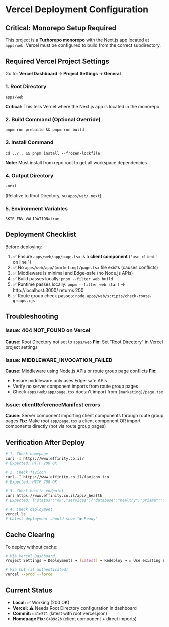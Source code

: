 # Vercel Deployment Configuration

## Critical: Monorepo Setup Required

This project is a **Turborepo monorepo** with the Next.js app located at `apps/web`.
Vercel must be configured to build from the correct subdirectory.

## Required Vercel Project Settings

Go to: **Vercel Dashboard → Project Settings → General**

### 1. Root Directory
```
apps/web
```
**Critical:** This tells Vercel where the Next.js app is located in the monorepo.

### 2. Build Command (Optional Override)
```
pnpm run prebuild && pnpm run build
```

### 3. Install Command
```
cd ../.. && pnpm install --frozen-lockfile
```
**Note:** Must install from repo root to get all workspace dependencies.

### 4. Output Directory
```
.next
```
(Relative to Root Directory, so `apps/web/.next`)

### 5. Environment Variables
```
SKIP_ENV_VALIDATION=true
```

## Deployment Checklist

Before deploying:

1. ✅ Ensure `apps/web/app/page.tsx` is a **client component** (`'use client'` on line 1)
2. ✅ No `apps/web/app/(marketing)/page.tsx` file exists (causes conflicts)
3. ✅ Middleware is minimal and Edge-safe (no Node.js APIs)
4. ✅ Build passes locally: `pnpm --filter web build`
5. ✅ Runtime passes locally: `pnpm --filter web start` → http://localhost:3000/ returns 200
6. ✅ Route group check passes: `node apps/web/scripts/check-route-groups.cjs`

## Troubleshooting

### Issue: 404 NOT_FOUND on Vercel
**Cause:** Root Directory not set to `apps/web`
**Fix:** Set "Root Directory" in Vercel project settings

### Issue: MIDDLEWARE_INVOCATION_FAILED
**Cause:** Middleware using Node.js APIs or route group page conflicts
**Fix:**
- Ensure middleware only uses Edge-safe APIs
- Verify no server component imports from route group pages
- Check `apps/web/app/page.tsx` doesn't import from `(marketing)/page.tsx`

### Issue: clientReferenceManifest errors
**Cause:** Server component importing client components through route group pages
**Fix:** Make root `app/page.tsx` a client component OR import components directly (not via route group pages)

## Verification After Deploy

```bash
# 1. Check homepage
curl -I https://www.effinity.co.il/
# Expected: HTTP 200 OK

# 2. Check favicon
curl -I https://www.effinity.co.il/favicon.ico
# Expected: HTTP 200 OK

# 3. Check health endpoint
curl https://www.effinity.co.il/api/_health
# Expected: {"status":"ok","services":{"database":"healthy","prisma":"initialized"}}

# 4. Check deployment
vercel ls
# Latest deployment should show "● Ready"
```

## Cache Clearing

To deploy without cache:
```bash
# Via Vercel Dashboard
Project Settings → Deployments → [Latest] → Redeploy → ☑️ Use existing Build Cache: OFF

# Via CLI (if authenticated)
vercel --prod --force
```

## Current Status

- **Local:** ✅ Working (200 OK)
- **Vercel:** ⚠️ Needs Root Directory configuration in dashboard
- **Commit:** `d41e571` (latest with root vercel.json)
- **Homepage Fix:** `0489d2b` (client component + direct imports)
